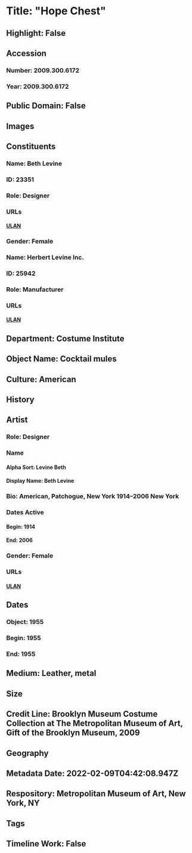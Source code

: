 # Title: "Hope Chest"
## Highlight: False
## Accession
### Number: 2009.300.6172
### Year: 2009.300.6172
## Public Domain: False
## Images
## Constituents
### Name: Beth Levine
### ID: 23351
### Role: Designer
### URLs
#### [ULAN](http://vocab.getty.edu/page/ulan/500486504)
### Gender: Female
### Name: Herbert Levine Inc.
### ID: 25942
### Role: Manufacturer
### URLs
#### [ULAN](http://vocab.getty.edu/page/ulan/500524725)
## Department: Costume Institute
## Object Name: Cocktail mules
## Culture: American
## History
## Artist
### Role: Designer
### Name
#### Alpha Sort: Levine Beth
#### Display Name: Beth Levine
### Bio: American, Patchogue, New York 1914–2006 New York
### Dates Active
#### Begin: 1914
#### End: 2006
### Gender: Female
### URLs
#### [ULAN](http://vocab.getty.edu/page/ulan/500486504)
## Dates
### Object: 1955
### Begin: 1955
### End: 1955
## Medium: Leather, metal
## Size
## Credit Line: Brooklyn Museum Costume Collection at The Metropolitan Museum of Art, Gift of the Brooklyn Museum, 2009
## Geography
## Metadata Date: 2022-02-09T04:42:08.947Z
## Respository: Metropolitan Museum of Art, New York, NY
## Tags
## Timeline Work: False